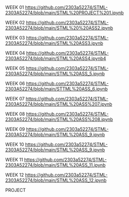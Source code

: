 WEEK 01
https://github.com/2303a52274/STML-2303A52274/blob/main/STML%20PROJECT%201.ipynb

WEEK 02
https://github.com/2303a52274/STML-2303A52274/blob/main/STML%20%20ASS2.ipynb

WEEK 03
https://github.com/2303a52274/STML-2303A52274/blob/main/STML%20ASS3.ipynb

WEEK 04
https://github.com/2303a52274/STML-2303A52274/blob/main/STML%20ASS4.ipynb4

WEEK 05
https://github.com/2303a52274/STML-2303A52274/blob/main/STML%20ASS_5.ipynb

WEEK 06
https://github.com/2303a52274/STML-2303A52274/blob/main/STTML%20ASS_6.ipynb

WEEK 07
https://github.com/2303a52274/STML-2303A52274/blob/main/STML%20ASS%207.ipynb

WEEK 08
https://github.com/2303a52274/STML-2303A52274/blob/main/STML%20ASS%208.ipynb

WEEK 09
https://github.com/2303a52274/STML-2303A52274/blob/main/STML%20ASS_9.ipynb

WEEK 10
https://github.com/2303a52274/STML-2303A52274/blob/main/STML%20ASS_9.ipynb

WEEK 11
https://github.com/2303a52274/STML-2303A52274/blob/main/STML%20ASS_11.ipynb

WEEK 12
https://github.com/2303a52274/STML-2303A52274/blob/main/STML%20ASS_12.ipynb

PROJECT
